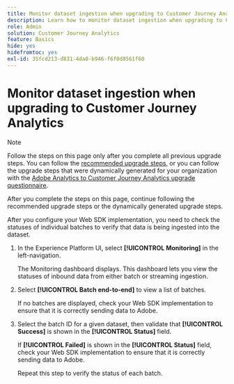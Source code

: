 ```yaml
---
title: Monitor dataset ingestion when upgrading to Customer Journey Analytics
description: Learn how to monitor dataset ingestion when upgrading to Customer Journey Analytics
role: Admin
solution: Customer Journey Analytics
feature: Basics
hide: yes
hidefromtoc: yes
exl-id: 35fcd213-d831-4da0-b946-f6f0d8561f60
---
```

# Monitor dataset ingestion when upgrading to Customer Journey Analytics

>[!NOTE]
> 
>Follow the steps on this page only after you complete all previous upgrade steps. You can follow the [recommended upgrade steps](/help/getting-started/cja-upgrade/cja-upgrade-recommendations.md#recommended-upgrade-steps-for-most-organizations), or you can follow the upgrade steps that were dynamically generated for your organization with the [Adobe Analytics to Customer Journey Analytics upgrade questionnaire](https://gigazelle.github.io/cja-ttv/). 
>
>After you complete the steps on this page, continue following the recommended upgrade steps or the dynamically generated upgrade steps. 

<!-- Should we single source this instead of duplicate it? The following steps were copied from: /help/data-ingestion/aepwebsdk.md-->

After you configure your Web SDK implementation, you need to check the statuses of individual batches to verify that data is being ingested into the dataset.

1. In the Experience Platform UI, select **[!UICONTROL Monitoring]** in the left-navigation.

   The Monitoring dashboard displays. This dashboard lets you view the statuses of inbound data from either batch or streaming ingestion. 

   <!-- insert screenshot -->
   
1. Select **[!UICONTROL Batch end-to-end]** to view a list of batches. 

   If no batches are displayed, check your Web SDK implementation to ensure that it is correctly sending data to Adobe.

   <!-- insert screenshot -->

1. Select the batch ID for a given dataset, then validate that **[!UICONTROL Success]** is shown in the **[!UICONTROL Status]** field.

   If **[!UICONTROL Failed]** is shown in the **[!UICONTROL Status]** field, check your Web SDK implementation to ensure that it is correctly sending data to Adobe.

   Repeat this step to verify the status of each batch.
